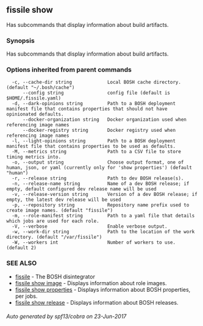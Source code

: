 ## fissile show

Has subcommands that display information about build artifacts.

### Synopsis


Has subcommands that display information about build artifacts.

### Options inherited from parent commands

```
  -c, --cache-dir string             Local BOSH cache directory. (default "~/.bosh/cache")
      --config string                config file (default is $HOME/.fissile.yaml)
  -d, --dark-opinions string         Path to a BOSH deployment manifest file that contains properties that should not have opinionated defaults.
      --docker-organization string   Docker organization used when referencing image names
      --docker-registry string       Docker registry used when referencing image names
  -l, --light-opinions string        Path to a BOSH deployment manifest file that contains properties to be used as defaults.
  -M, --metrics string               Path to a CSV file to store timing metrics into.
  -o, --output string                Choose output format, one of human, json, or yaml (currently only for 'show properties') (default "human")
  -r, --release string               Path to dev BOSH release(s).
  -n, --release-name string          Name of a dev BOSH release; if empty, default configured dev release name will be used
  -v, --release-version string       Version of a dev BOSH release; if empty, the latest dev release will be used
  -p, --repository string            Repository name prefix used to create image names. (default "fissile")
  -m, --role-manifest string         Path to a yaml file that details which jobs are used for each role.
  -V, --verbose                      Enable verbose output.
  -w, --work-dir string              Path to the location of the work directory. (default "/var/fissile")
  -W, --workers int                  Number of workers to use. (default 2)
```

### SEE ALSO
* [fissile](fissile.md)	 - The BOSH disintegrator
* [fissile show image](fissile_show_image.md)	 - Displays information about role images.
* [fissile show properties](fissile_show_properties.md)	 - Displays information about BOSH properties, per jobs.
* [fissile show release](fissile_show_release.md)	 - Displays information about BOSH releases.

###### Auto generated by spf13/cobra on 23-Jun-2017
